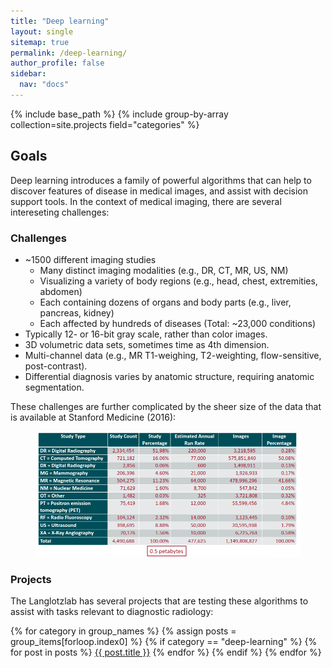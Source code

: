```yaml
---
title: "Deep learning"
layout: single
sitemap: true
permalink: /deep-learning/
author_profile: false
sidebar:
  nav: "docs"
---
```


{% include base_path %}
{% include group-by-array collection=site.projects field="categories" %}

## Goals
Deep learning introduces a family of powerful algorithms that can help to discover features of disease in medical images, and assist with decision support tools. In the context of medical imaging, there are several intereseting challenges:

### Challenges

 - ~1500 different imaging studies
   - Many distinct imaging modalities (e.g., DR, CT, MR, US, NM)
   - Visualizing a variety of body regions (e.g., head, chest, extremities, abdomen)
   - Each containing dozens of organs and body parts (e.g., liver, pancreas, kidney)
   - Each affected by hundreds of diseases (Total: ~23,000 conditions)
 - Typically 12- or 16-bit gray scale, rather than color images. 
 - 3D volumetric data sets, sometimes time as 4th dimension.
 - Multi-channel data (e.g., MR T1-weighing, T2-weighting, flow-sensitive, post-contrast).  
 - Differential diagnosis varies by anatomic structure, requiring anatomic segmentation.

These challenges are further complicated by the sheer size of the data that is available at Stanford Medicine (2016):

<figure class="align-left">
  <img src="/images/projects/deep-learning/radiology-data-2016.png"/>
</figure> 

### Projects

The Langlotzlab has several projects that are testing these algorithms to assist with tasks relevant to diagnostic radiology:

{% for category in group_names %}
  {% assign posts = group_items[forloop.index0] %}
  {% if category == "deep-learning" %}
    {% for post in posts %}
<a href="{{ base_path }}{{ post.url }}" rel="permalink">{{ post.title }}</a>
    {% endfor %}
  {% endif %}
{% endfor %}

